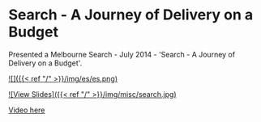 # Search - A Journey of Delivery on a Budget



Presented a Melbourne Search - July 2014 - 'Search - A Journey of Delivery on a Budget'.

[![]({{< ref "/" >}}/img/es/es.png)](https://smcleod.net/files/slides-Search-A-Journey-of-Delivery-on-a-Budget/)

[![View Slides]({{< ref "/" >}}/img/misc/search.jpg)](https://smcleod.net/files/slides-Search-A-Journey-of-Delivery-on-a-Budget/)

[Video here](https://www.youtube.com/watch?v=RcXstZ4FzyE)

